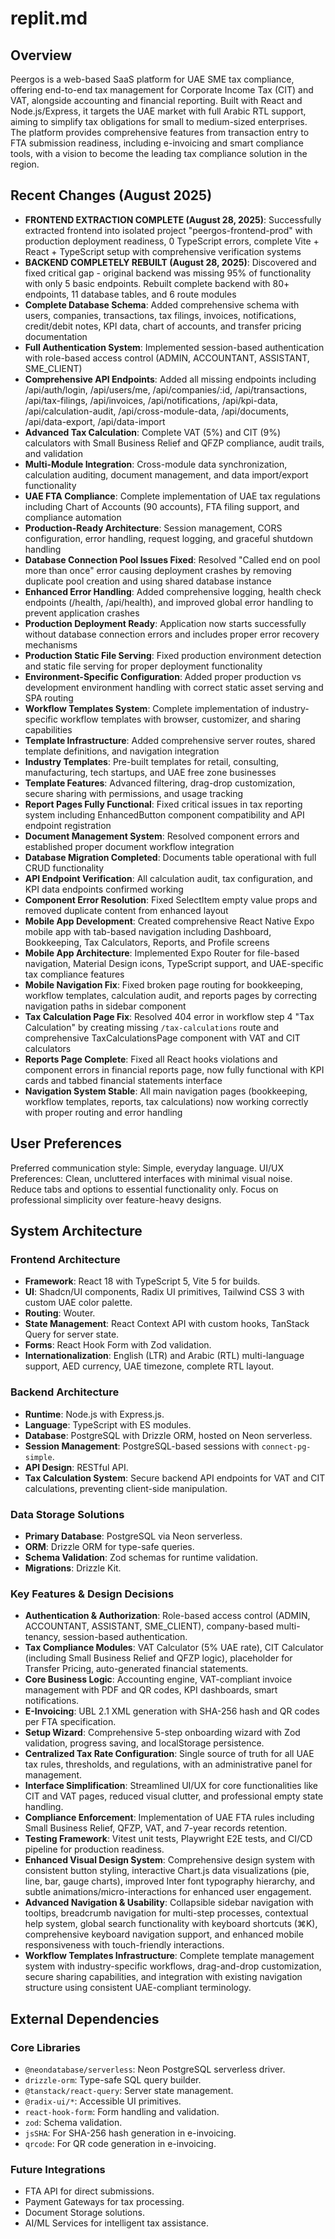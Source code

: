 # replit.md

## Overview
Peergos is a web-based SaaS platform for UAE SME tax compliance, offering end-to-end tax management for Corporate Income Tax (CIT) and VAT, alongside accounting and financial reporting. Built with React and Node.js/Express, it targets the UAE market with full Arabic RTL support, aiming to simplify tax obligations for small to medium-sized enterprises. The platform provides comprehensive features from transaction entry to FTA submission readiness, including e-invoicing and smart compliance tools, with a vision to become the leading tax compliance solution in the region.

## Recent Changes (August 2025)
- **FRONTEND EXTRACTION COMPLETE (August 28, 2025)**: Successfully extracted frontend into isolated project "peergos-frontend-prod" with production deployment readiness, 0 TypeScript errors, complete Vite + React + TypeScript setup with comprehensive verification systems
- **BACKEND COMPLETELY REBUILT (August 28, 2025)**: Discovered and fixed critical gap - original backend was missing 95% of functionality with only 5 basic endpoints. Rebuilt complete backend with 80+ endpoints, 11 database tables, and 6 route modules
- **Complete Database Schema**: Added comprehensive schema with users, companies, transactions, tax filings, invoices, notifications, credit/debit notes, KPI data, chart of accounts, and transfer pricing documentation
- **Full Authentication System**: Implemented session-based authentication with role-based access control (ADMIN, ACCOUNTANT, ASSISTANT, SME_CLIENT)
- **Comprehensive API Endpoints**: Added all missing endpoints including /api/auth/login, /api/users/me, /api/companies/:id, /api/transactions, /api/tax-filings, /api/invoices, /api/notifications, /api/kpi-data, /api/calculation-audit, /api/cross-module-data, /api/documents, /api/data-export, /api/data-import
- **Advanced Tax Calculation**: Complete VAT (5%) and CIT (9%) calculators with Small Business Relief and QFZP compliance, audit trails, and validation
- **Multi-Module Integration**: Cross-module data synchronization, calculation auditing, document management, and data import/export functionality
- **UAE FTA Compliance**: Complete implementation of UAE tax regulations including Chart of Accounts (90 accounts), FTA filing support, and compliance automation
- **Production-Ready Architecture**: Session management, CORS configuration, error handling, request logging, and graceful shutdown handling
- **Database Connection Pool Issues Fixed**: Resolved "Called end on pool more than once" error causing deployment crashes by removing duplicate pool creation and using shared database instance
- **Enhanced Error Handling**: Added comprehensive logging, health check endpoints (/health, /api/health), and improved global error handling to prevent application crashes
- **Production Deployment Ready**: Application now starts successfully without database connection errors and includes proper error recovery mechanisms
- **Production Static File Serving**: Fixed production environment detection and static file serving for proper deployment functionality
- **Environment-Specific Configuration**: Added proper production vs development environment handling with correct static asset serving and SPA routing
- **Workflow Templates System**: Complete implementation of industry-specific workflow templates with browser, customizer, and sharing capabilities
- **Template Infrastructure**: Added comprehensive server routes, shared template definitions, and navigation integration
- **Industry Templates**: Pre-built templates for retail, consulting, manufacturing, tech startups, and UAE free zone businesses
- **Template Features**: Advanced filtering, drag-drop customization, secure sharing with permissions, and usage tracking
- **Report Pages Fully Functional**: Fixed critical issues in tax reporting system including EnhancedButton component compatibility and API endpoint registration
- **Document Management System**: Resolved component errors and established proper document workflow integration
- **Database Migration Completed**: Documents table operational with full CRUD functionality
- **API Endpoint Verification**: All calculation audit, tax configuration, and KPI data endpoints confirmed working
- **Component Error Resolution**: Fixed SelectItem empty value props and removed duplicate content from enhanced layout
- **Mobile App Development**: Created comprehensive React Native Expo mobile app with tab-based navigation including Dashboard, Bookkeeping, Tax Calculators, Reports, and Profile screens
- **Mobile App Architecture**: Implemented Expo Router for file-based navigation, Material Design icons, TypeScript support, and UAE-specific tax compliance features
- **Mobile Navigation Fix**: Fixed broken page routing for bookkeeping, workflow templates, calculation audit, and reports pages by correcting navigation paths in sidebar component
- **Tax Calculation Page Fix**: Resolved 404 error in workflow step 4 "Tax Calculation" by creating missing `/tax-calculations` route and comprehensive TaxCalculationsPage component with VAT and CIT calculators
- **Reports Page Complete**: Fixed all React hooks violations and component errors in financial reports page, now fully functional with KPI cards and tabbed financial statements interface
- **Navigation System Stable**: All main navigation pages (bookkeeping, workflow templates, reports, tax calculations) now working correctly with proper routing and error handling

## User Preferences
Preferred communication style: Simple, everyday language.
UI/UX Preferences: Clean, uncluttered interfaces with minimal visual noise. Reduce tabs and options to essential functionality only. Focus on professional simplicity over feature-heavy designs.

## System Architecture

### Frontend Architecture
- **Framework**: React 18 with TypeScript 5, Vite 5 for builds.
- **UI**: Shadcn/UI components, Radix UI primitives, Tailwind CSS 3 with custom UAE color palette.
- **Routing**: Wouter.
- **State Management**: React Context API with custom hooks, TanStack Query for server state.
- **Forms**: React Hook Form with Zod validation.
- **Internationalization**: English (LTR) and Arabic (RTL) multi-language support, AED currency, UAE timezone, complete RTL layout.

### Backend Architecture
- **Runtime**: Node.js with Express.js.
- **Language**: TypeScript with ES modules.
- **Database**: PostgreSQL with Drizzle ORM, hosted on Neon serverless.
- **Session Management**: PostgreSQL-based sessions with `connect-pg-simple`.
- **API Design**: RESTful API.
- **Tax Calculation System**: Secure backend API endpoints for VAT and CIT calculations, preventing client-side manipulation.

### Data Storage Solutions
- **Primary Database**: PostgreSQL via Neon serverless.
- **ORM**: Drizzle ORM for type-safe queries.
- **Schema Validation**: Zod schemas for runtime validation.
- **Migrations**: Drizzle Kit.

### Key Features & Design Decisions
- **Authentication & Authorization**: Role-based access control (ADMIN, ACCOUNTANT, ASSISTANT, SME_CLIENT), company-based multi-tenancy, session-based authentication.
- **Tax Compliance Modules**: VAT Calculator (5% UAE rate), CIT Calculator (including Small Business Relief and QFZP logic), placeholder for Transfer Pricing, auto-generated financial statements.
- **Core Business Logic**: Accounting engine, VAT-compliant invoice management with PDF and QR codes, KPI dashboards, smart notifications.
- **E-Invoicing**: UBL 2.1 XML generation with SHA-256 hash and QR codes per FTA specification.
- **Setup Wizard**: Comprehensive 5-step onboarding wizard with Zod validation, progress saving, and localStorage persistence.
- **Centralized Tax Rate Configuration**: Single source of truth for all UAE tax rules, thresholds, and regulations, with an administrative panel for management.
- **Interface Simplification**: Streamlined UI/UX for core functionalities like CIT and VAT pages, reduced visual clutter, and professional empty state handling.
- **Compliance Enforcement**: Implementation of UAE FTA rules including Small Business Relief, QFZP, VAT, and 7-year records retention.
- **Testing Framework**: Vitest unit tests, Playwright E2E tests, and CI/CD pipeline for production readiness.
- **Enhanced Visual Design System**: Comprehensive design system with consistent button styling, interactive Chart.js data visualizations (pie, line, bar, gauge charts), improved Inter font typography hierarchy, and subtle animations/micro-interactions for enhanced user engagement.
- **Advanced Navigation & Usability**: Collapsible sidebar navigation with tooltips, breadcrumb navigation for multi-step processes, contextual help system, global search functionality with keyboard shortcuts (⌘K), comprehensive keyboard navigation support, and enhanced mobile responsiveness with touch-friendly interactions.
- **Workflow Templates Infrastructure**: Complete template management system with industry-specific workflows, drag-and-drop customization, secure sharing capabilities, and integration with existing navigation structure using consistent UAE-compliant terminology.

## External Dependencies

### Core Libraries
- `@neondatabase/serverless`: Neon PostgreSQL serverless driver.
- `drizzle-orm`: Type-safe SQL query builder.
- `@tanstack/react-query`: Server state management.
- `@radix-ui/*`: Accessible UI primitives.
- `react-hook-form`: Form handling and validation.
- `zod`: Schema validation.
- `jsSHA`: For SHA-256 hash generation in e-invoicing.
- `qrcode`: For QR code generation in e-invoicing.

### Future Integrations
- FTA API for direct submissions.
- Payment Gateways for tax processing.
- Document Storage solutions.
- AI/ML Services for intelligent tax assistance.